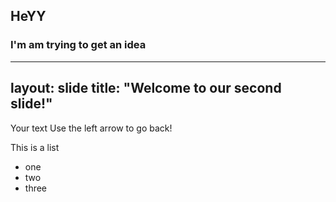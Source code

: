 ## HeYY 
### I'm am trying to get an idea
---
layout: slide
title: "Welcome to our second slide!"
---
Your text
Use the left arrow to go back!

This is a list
* one
* two
* three 
